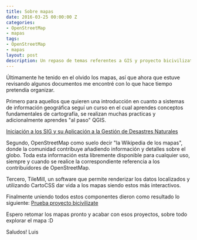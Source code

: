 ```yaml
---
title: Sobre mapas
date: 2016-03-25 00:00:00 Z
categories:
- OpenStreetMap
- mapas
tags:
- OpenStreetMap
- mapas
layout: post
description: Un repaso de temas referentes a GIS y proyecto bicivilizate
---
```


Últimamente he tenido en el olvido los mapas, así que ahora que estuve revisando algunos documentos me encontré con lo que hace tiempo pretendía organizar.

Primero para aquellos que quieren una introducción en cuanto a sistemas de información geográfica seguí un curso en el cual aprendes conceptos fundamentales de cartografía, se realizan muchas practicas y adicionalmente aprendes "al paso" QGIS.

[Iniciación a los SIG y su Aplicación a la Gestión de Desastres Naturales](https://www.ooed.org/learn/iniciacion-a-los-sig-y-su-aplicacion-a-la-gestion-de-desastres-naturales-spring-2015)

Segundo, OpenStreetMap como suelo decir "la Wikipedia de los mapas", donde la comunidad contribuye añadiendo información y detalles sobre el globo. Toda esta información esta libremente disponible para cualquier uso, siempre y cuando se realice la correspondiente referencia a los contribuidores de OpenStreetMap.

Tercero, TileMill, un software que permite renderizar los datos localizados y utilizando CartoCSS dar vida a los mapas siendo estos más interactivos.

Finalmente uniendo todos estos componentes dieron como resultado lo siguiente:
[Prueba proyecto bicivilizate](https://api.mapbox.com/v4/lomejordejr.i781916i/page.html?access_token=pk.eyJ1IjoibG9tZWpvcmRlanIiLCJhIjoiU0V6UGVlQSJ9.8lwJzAAQqHHL42RzQNvp3w#17/-0.20871/-78.48887)

Espero retomar los mapas pronto y acabar con esos proyectos, sobre todo explorar el mapa :D

Saludos!
Luis
